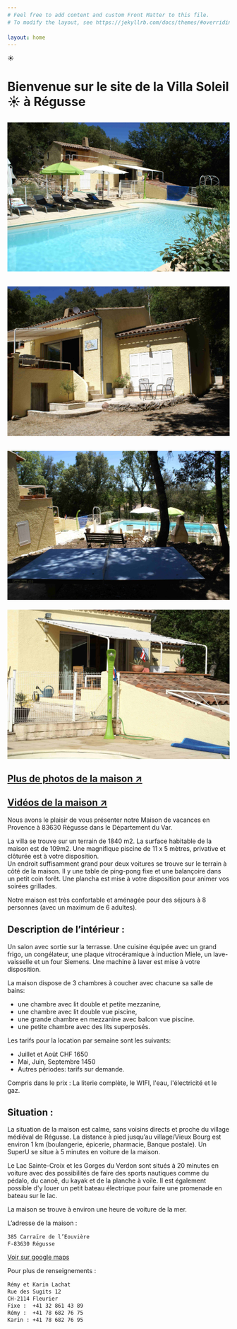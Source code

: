 ```yaml
---
# Feel free to add content and custom Front Matter to this file.
# To modify the layout, see https://jekyllrb.com/docs/themes/#overriding-theme-defaults

layout: home
---
```


☀️
# Bienvenue sur le site de la Villa Soleil ☀️ à Régusse
![Vue globale depuis le coin ouest de la piscine](images/compressed/vue_globale_coin_piscine.JPG "Vue globale depuis le coin ouest de la piscine")
-
![Garage et terrasse](images/compressed/garage_et_terrasse.JPG "Garage et terrasse")
-
![Table de ping-pong](images/compressed/table_ping_pong.JPG "Table de ping-pong")
-
![Douche de piscine et terrasse](images/compressed/douche_cobra_piscine.JPG "Douche de piscine et terrasse")

## <a href="https://drive.google.com/drive/folders/1u66HSnmbkkYKqmUwEsGjTzSHbqHs_sT5?usp=sharing" target="_blank">Plus de photos de la maison ↗</a>
## <a href="https://drive.google.com/drive/folders/1se6Oy7ol2nUFp6keT_O8qhTzH1SE7-SV?usp=sharing" target="_blank">Vidéos de la maison ↗</a>


Nous avons le plaisir de vous présenter notre Maison de vacances en Provence à 83630 Régusse dans le Département du Var.

La villa se trouve sur un terrain de 1840 m2. 
La surface habitable de la maison est de 109m2. 
Une magnifique piscine de 11 x 5 mètres, privative et clôturée est à votre disposition.  
Un endroit suffisamment grand pour deux voitures se trouve sur le terrain à côté de la maison. Il y une table de ping-pong fixe et une balançoire dans un petit coin forêt.
Une plancha est mise à votre disposition pour animer vos soirées grillades.

Notre maison est très confortable et aménagée pour des séjours à 8 personnes (avec un maximum de 6 adultes).

## Description de l’intérieur :
Un salon avec sortie sur la terrasse. 
Une cuisine équipée avec un grand frigo, un congélateur, une plaque vitrocéramique à induction Miele, un lave-vaisselle et un four Siemens. 
Une machine à laver est mise à votre disposition.

La maison dispose de 3 chambres à coucher avec chacune sa salle de bains:
- une chambre avec lit double et petite mezzanine,
- une chambre avec lit double vue piscine,
- une grande chambre en mezzanine avec balcon vue piscine.
- une petite chambre avec des lits superposés.

Les tarifs pour la location par semaine sont les suivants:

- Juillet et Août CHF 1650
- Mai, Juin, Septembre 1450
- Autres périodes: tarifs sur demande.


Compris dans le prix : La literie complète, le WIFI, l'eau, l'électricité et le gaz.

## Situation :
La situation de la maison est calme, sans voisins directs et proche du village médiéval de Régusse. La distance à pied jusqu’au village/Vieux Bourg est environ 1 km (boulangerie, épicerie, pharmacie, Banque postale). Un SuperU se situe à 5 minutes en voiture de la maison.

Le Lac Sainte-Croix et les Gorges du Verdon sont situés à 20 minutes en voiture avec des possibilités de faire des sports nautiques comme du pédalo, du canoë, du kayak et de la planche à voile. Il est également possible d'y louer un petit bateau électrique pour faire une promenade en bateau sur le lac.

La maison se trouve à environ une heure de voiture de la mer.

L’adresse de la maison :
```
385 Carraïre de l’Eouvière
F-83630 Régusse
```
[Voir sur google maps][lien_adresse]

Pour plus de renseignements :
```
Rémy et Karin Lachat
Rue des Sugits 12
CH-2114 Fleurier
Fixe :  +41 32 861 43 89 
Rémy :  +41 78 682 76 75 
Karin : +41 78 682 76 95

```



[lien_photos]: https://drive.google.com/drive/folders/1u66HSnmbkkYKqmUwEsGjTzSHbqHs_sT5?usp=sharing
[lien_adresse]: https://goo.gl/maps/pRXoCnDuEWykw3zU7
